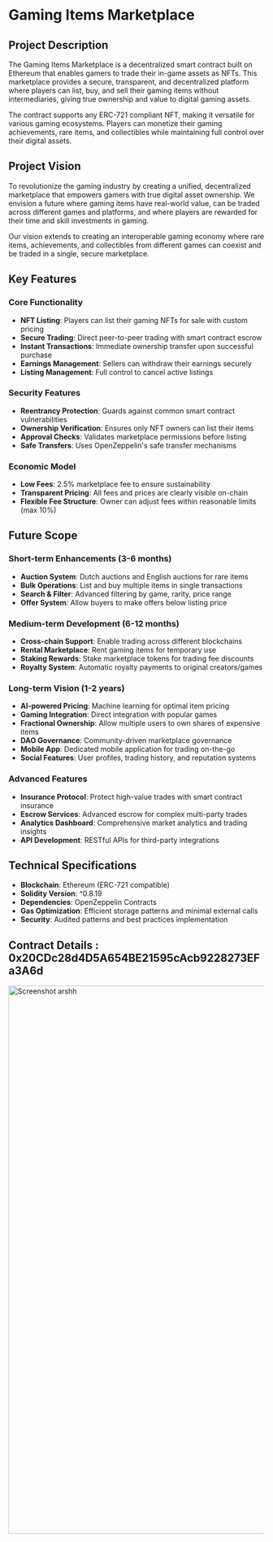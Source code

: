 # Gaming Items Marketplace

## Project Description

The Gaming Items Marketplace is a decentralized smart contract built on Ethereum that enables gamers to trade their in-game assets as NFTs. This marketplace provides a secure, transparent, and decentralized platform where players can list, buy, and sell their gaming items without intermediaries, giving true ownership and value to digital gaming assets.

The contract supports any ERC-721 compliant NFT, making it versatile for various gaming ecosystems. Players can monetize their gaming achievements, rare items, and collectibles while maintaining full control over their digital assets.

## Project Vision

To revolutionize the gaming industry by creating a unified, decentralized marketplace that empowers gamers with true digital asset ownership. We envision a future where gaming items have real-world value, can be traded across different games and platforms, and where players are rewarded for their time and skill investments in gaming.

Our vision extends to creating an interoperable gaming economy where rare items, achievements, and collectibles from different games can coexist and be traded in a single, secure marketplace.

## Key Features

### Core Functionality
- **NFT Listing**: Players can list their gaming NFTs for sale with custom pricing
- **Secure Trading**: Direct peer-to-peer trading with smart contract escrow
- **Instant Transactions**: Immediate ownership transfer upon successful purchase
- **Earnings Management**: Sellers can withdraw their earnings securely
- **Listing Management**: Full control to cancel active listings

### Security Features
- **Reentrancy Protection**: Guards against common smart contract vulnerabilities
- **Ownership Verification**: Ensures only NFT owners can list their items
- **Approval Checks**: Validates marketplace permissions before listing
- **Safe Transfers**: Uses OpenZeppelin's safe transfer mechanisms

### Economic Model
- **Low Fees**: 2.5% marketplace fee to ensure sustainability
- **Transparent Pricing**: All fees and prices are clearly visible on-chain
- **Flexible Fee Structure**: Owner can adjust fees within reasonable limits (max 10%)

## Future Scope

### Short-term Enhancements (3-6 months)
- **Auction System**: Dutch auctions and English auctions for rare items
- **Bulk Operations**: List and buy multiple items in single transactions
- **Search & Filter**: Advanced filtering by game, rarity, price range
- **Offer System**: Allow buyers to make offers below listing price

### Medium-term Development (6-12 months)
- **Cross-chain Support**: Enable trading across different blockchains
- **Rental Marketplace**: Rent gaming items for temporary use
- **Staking Rewards**: Stake marketplace tokens for trading fee discounts
- **Royalty System**: Automatic royalty payments to original creators/games

### Long-term Vision (1-2 years)
- **AI-powered Pricing**: Machine learning for optimal item pricing
- **Gaming Integration**: Direct integration with popular games
- **Fractional Ownership**: Allow multiple users to own shares of expensive items
- **DAO Governance**: Community-driven marketplace governance
- **Mobile App**: Dedicated mobile application for trading on-the-go
- **Social Features**: User profiles, trading history, and reputation systems

### Advanced Features
- **Insurance Protocol**: Protect high-value trades with smart contract insurance
- **Escrow Services**: Advanced escrow for complex multi-party trades
- **Analytics Dashboard**: Comprehensive market analytics and trading insights
- **API Development**: RESTful APIs for third-party integrations

## Technical Specifications

- **Blockchain**: Ethereum (ERC-721 compatible)
- **Solidity Version**: ^0.8.19
- **Dependencies**: OpenZeppelin Contracts
- **Gas Optimization**: Efficient storage patterns and minimal external calls
- **Security**: Audited patterns and best practices implementation
  
## Contract Details : 0x20CDc28d4D5A654BE21595cAcb9228273EFa3A6d
<img width="1918" height="1078" alt="Screenshot arshh" src="https://github.com/user-attachments/assets/e06c00e8-a023-483c-89c3-a223d6bd20eb" />
